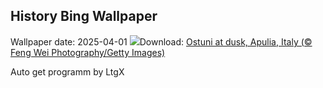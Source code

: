 ## History Bing Wallpaper
Wallpaper date: 2025-04-01
![](https://www.bing.com/th?id=OHR.ItalyOstuni_EN-CA1782279768_UHD.jpg&w=1000)Download: [Ostuni at dusk, Apulia, Italy (© Feng Wei Photography/Getty Images)](https://www.bing.com/th?id=OHR.ItalyOstuni_EN-CA1782279768_UHD.jpg)

Auto get programm by LtgX
